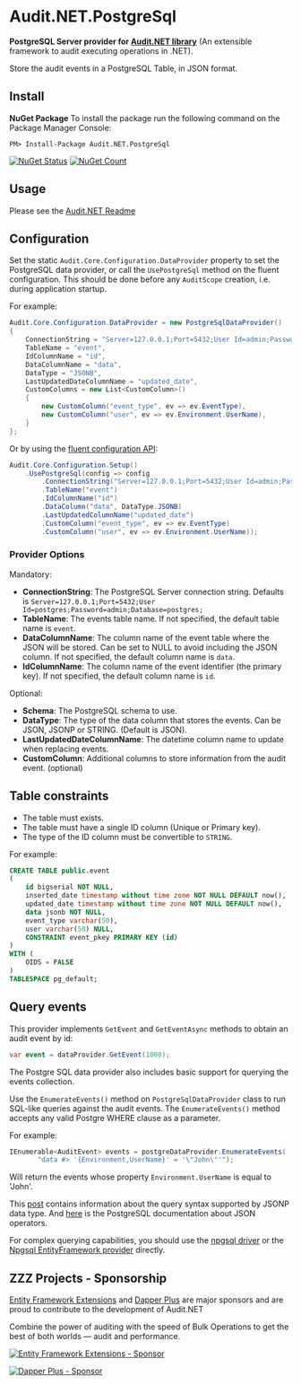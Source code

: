 ﻿# Audit.NET.PostgreSql
**PostgreSQL Server provider for [Audit.NET library](https://github.com/thepirat000/Audit.NET)** (An extensible framework to audit executing operations in .NET).

Store the audit events in a PostgreSQL Table, in JSON format.

## Install

**NuGet Package** 
To install the package run the following command on the Package Manager Console:

```
PM> Install-Package Audit.NET.PostgreSql
```

[![NuGet Status](https://img.shields.io/nuget/v/Audit.NET.PostgreSql.svg?style=flat)](https://www.nuget.org/packages/Audit.NET.PostgreSql/)
[![NuGet Count](https://img.shields.io/nuget/dt/Audit.NET.PostgreSql.svg)](https://www.nuget.org/packages/Audit.NET.PostgreSql/)

## Usage
Please see the [Audit.NET Readme](https://github.com/thepirat000/Audit.NET#usage)

## Configuration
Set the static `Audit.Core.Configuration.DataProvider` property to set the PostgreSQL data provider, or call the `UsePostgreSql` method on the fluent configuration. This should be done before any `AuditScope` creation, i.e. during application startup.

For example:
```c#
Audit.Core.Configuration.DataProvider = new PostgreSqlDataProvider()
{
    ConnectionString = "Server=127.0.0.1;Port=5432;User Id=admin;Password=admin;Database=postgres;",
    TableName = "event",
    IdColumnName = "id",
    DataColumnName = "data",
    DataType = "JSONB",
    LastUpdatedDateColumnName = "updated_date",
    CustomColumns = new List<CustomColumn>()
    {
        new CustomColumn("event_type", ev => ev.EventType),
        new CustomColumn("user", ev => ev.Environment.UserName),
    }
};
```

Or by using the [fluent configuration API](https://github.com/thepirat000/Audit.NET#configuration-fluent-api):
```c#
Audit.Core.Configuration.Setup()
    .UsePostgreSql(config => config
        .ConnectionString("Server=127.0.0.1;Port=5432;User Id=admin;Password=admin;Database=postgres;")
        .TableName("event")
        .IdColumnName("id")
        .DataColumn("data", DataType.JSONB)
        .LastUpdatedColumnName("updated_date")
        .CustomColumn("event_type", ev => ev.EventType)
        .CustomColumn("user", ev => ev.Environment.UserName));
```

### Provider Options

Mandatory:
- **ConnectionString**: The PostgreSQL Server connection string. Defaults is `Server=127.0.0.1;Port=5432;User Id=postgres;Password=admin;Database=postgres;`
- **TableName**: The events table name. If not specified, the default table name is `event`.
- **DataColumnName**: The column name of the event table where the JSON will be stored. Can be set to NULL to avoid including the JSON column. If not specified, the default column name is `data`.
- **IdColumnName**: The column name of the event identifier (the primary key). If not specified, the default column name is `id`.

Optional:
- **Schema**: The PostgreSQL schema to use.
- **DataType**: The type of the data column that stores the events. Can be JSON, JSONP or STRING. (Default is JSON).
- **LastUpdatedDateColumnName**: The datetime column name to update when replacing events.
- **CustomColumn**: Additional columns to store information from the audit event. (optional)

## Table constraints

- The table must exists. 
- The table must have a single ID column (Unique or Primary key).
- The type of the ID column must be convertible to `STRING`.

For example:
```SQL
CREATE TABLE public.event
(
    id bigserial NOT NULL,
    inserted_date timestamp without time zone NOT NULL DEFAULT now(),
    updated_date timestamp without time zone NOT NULL DEFAULT now(),
    data jsonb NOT NULL,
    event_type varchar(50),
    user varchar(50) NULL,
    CONSTRAINT event_pkey PRIMARY KEY (id)
)
WITH (
    OIDS = FALSE
)
TABLESPACE pg_default;
```

## Query events

This provider implements `GetEvent` and `GetEventAsync` methods to obtain an audit event by id:

```c#
var event = dataProvider.GetEvent(1000);
```

The Postgre SQL data provider also includes basic support for querying the events collection.

Use the `EnumerateEvents()` method on `PostgreSqlDataProvider` class to run SQL-like queries against the audit events. The `EnumerateEvents()` method accepts any valid Postgre WHERE clause as a parameter.

For example:
```c#
IEnumerable<AuditEvent> events = postgreDataProvider.EnumerateEvents(
       "data #> '{Environment,UserName}' = '\"John\"'");
```

Will return the events whose property `Environment.UserName` is equal to 'John'.

This [post](http://schinckel.net/2014/05/25/querying-json-in-postgres/) contains information about the query syntax supported by JSONP data type.
And [here](https://www.postgresql.org/docs/9.4/static/functions-json.html) is the PostgreSQL documentation about JSON operators.

For complex querying capabilities, you should use the [npgsql driver](https://www.nuget.org/packages/Npgsql/) or the [Npgsql EntityFramework provider](http://www.npgsql.org/efcore/) directly.

## ZZZ Projects - Sponsorship

[Entity Framework Extensions](https://entityframework-extensions.net/) and [Dapper Plus](https://dapper-plus.net/) are major sponsors and are proud to contribute to the development of Audit.NET

Combine the power of auditing with the speed of Bulk Operations to get the best of both worlds — audit and performance.

[![Entity Framework Extensions - Sponsor](https://raw.githubusercontent.com/thepirat000/Audit.NET/master/documents/entity-framework-extensions-sponsor.png)](https://entityframework-extensions.net/bulk-insert)

[![Dapper Plus - Sponsor](https://raw.githubusercontent.com/thepirat000/Audit.NET/master/documents/dapper-plus-sponsor.png)](https://dapper-plus.net/bulk-insert)